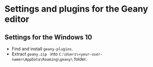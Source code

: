 # Settings and plugins for the Geany editor

## Settings for the Windows 10
- Find and install `geany-plugins`.
- Extract `geany.zip ` into `C:\Users\<your-user-name>\AppData\Roaming\geany\` folder.

